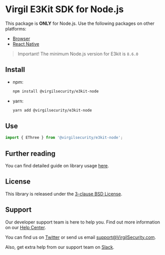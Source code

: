 # Virgil E3Kit SDK for Node.js
This package is **ONLY** for Node.js. Use the following packages on other platforms:
- [Browser](https://github.com/VirgilSecurity/virgil-e3kit-js/tree/master/packages/e3kit-browser)
- [React Native](https://github.com/VirgilSecurity/virgil-e3kit-js/tree/master/packages/e3kit-native)

> Important! The minimum Node.js version for E3kit is `8.6.0`

## Install
- npm:
  ```sh
  npm install @virgilsecurity/e3kit-node
  ```
- yarn:
  ```sh
  yarn add @virgilsecurity/e3kit-node
  ```

## Use

```javascript
import { EThree } from '@virgilsecurity/e3kit-node';
```

## Further reading
You can find detailed guide on library usage [here](https://github.com/VirgilSecurity/virgil-e3kit-js).

## License
This library is released under the [3-clause BSD License](LICENSE).

## Support
Our developer support team is here to help you. Find out more information on our [Help Center](https://help.virgilsecurity.com).

You can find us on [Twitter](https://twitter.com/VirgilSecurity) or send us email support@VirgilSecurity.com.

Also, get extra help from our support team on [Slack](https://virgilsecurity.com/join-community).
